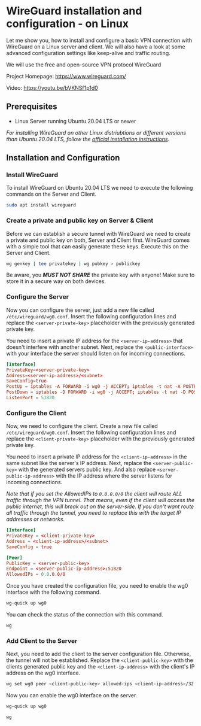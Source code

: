 # WireGuard installation and configuration - on Linux
Let me show you, how to install and configure a basic VPN connection with WireGuard on a Linux server and client. We will also have a look at some advanced configuration settings like keep-alive and traffic routing.

We will use the free and open-source VPN protocol WireGuard

Project Homepage: https://www.wireguard.com/

Video: https://youtu.be/bVKNSf1p1d0

## Prerequisites

- Linux Server running Ubuntu 20.04 LTS or newer

*For installing WireGuard on other Linux distriubtions or different versions than Ubuntu 20.04 LTS, follow the [official installation instructions](https://www.wireguard.com/install/).*

## Installation and Configuration

### Install WireGuard

To install WireGuard on Ubuntu 20.04 LTS we need to execute the following commands on the Server and Client.

```bash
sudo apt install wireguard
```

### Create a private and public key on Server & Client

Before we can establish a secure tunnel with WireGuard we need to create a private and public key on both, Server and Client first. WireGuard comes with a simple tool that can easily generate these keys. Execute this on the Server and Client.

```bash
wg genkey | tee privatekey | wg pubkey > publickey
```

Be aware, you ***MUST NOT SHARE*** the private key with anyone! Make sure to store it in a secure way on both devices.

### Configure the Server

Now you can configure the server, just add a new file called `/etc/wireguard/wg0.conf`. Insert the following configuration lines and replace the `<server-private-key>` placeholder with the previously generated private key.

You need to insert a private IP address for the `<server-ip-address>` that doesn't interfere with another subnet. Next, replace the `<public-interface>` with your interface the server should listen on for incoming connections. 

```conf
[Interface]
PrivateKey=<server-private-key>
Address=<server-ip-address>/<subnet>
SaveConfig=true
PostUp = iptables -A FORWARD -i wg0 -j ACCEPT; iptables -t nat -A POSTROUTING -o <public-interface> -j MASQUERADE;
PostDown = iptables -D FORWARD -i wg0 -j ACCEPT; iptables -t nat -D POSTROUTING -o <public-interface> -j MASQUERADE;
ListenPort = 51820
```

### Configure the Client

Now, we need to configure the client. Create a new file called `/etc/wireguard/wg0.conf`. Insert the following configuration lines and replace the `<client-private-key>` placeholder with the previously generated private key.

You need to insert a private IP address for the `<client-ip-address>` in the same subnet like the server's IP address. Next, replace the `<server-public-key>` with the generated servers public key. And also replace `<server-public-ip-address>` with the IP address where the server listens for incoming connections.

*Note that if you set the AllowedIPs to `0.0.0.0/0` the client will route ALL traffic through the VPN tunnel. That means, even if the client will access the public internet, this will break out on the server-side. If you don't want route all traffic through the tunnel, you need to replace this with the target IP addresses or networks.*

```conf
[Interface]
PrivateKey = <client-private-key>
Address = <client-ip-address>/<subnet>
SaveConfig = true

[Peer]
PublicKey = <server-public-key>
Endpoint = <server-public-ip-address>:51820
AllowedIPs = 0.0.0.0/0
```

Once you have created the configuration file, you need to enable the wg0 interface with the following command.

```bash
wg-quick up wg0
```

You can check the status of the connection with this command.

```bash
wg
```

### Add Client to the Server

Next, you need to add the client to the server configuration file. Otherwise, the tunnel will not be established. Replace the `<client-public-key>` with the clients generated public key and the `<client-ip-address>` with the client's IP address on the wg0 interface.

```bash
wg set wg0 peer <client-public-key> allowed-ips <client-ip-address>/32
```

Now you can enable the wg0 interface on the server.

```bash
wg-quick up wg0
```

```bash
wg
```
